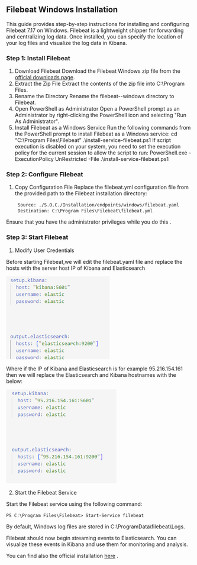 ## Filebeat Windows Installation

This guide provides step-by-step instructions for installing and configuring Filebeat 7.17 on Windows. Filebeat is a lightweight shipper for forwarding and centralizing log data. Once installed, you can specify the location of your log files and visualize the log data in Kibana.

### Step 1: Install Filebeat
    
1. Download Filebeat
Download the Filebeat Windows zip file from the [official downloads page](https://www.elastic.co/downloads/beats/filebeat).
2. Extract the Zip File
Extract the contents of the zip file into C:\Program Files.
3. Rename the Directory
Rename the filebeat-<version>-windows directory to Filebeat.
4. Open PowerShell as Administrator
Open a PowerShell prompt as an Administrator by right-clicking the PowerShell icon and selecting "Run As Administrator".
5. Install Filebeat as a Windows Service
Run the following commands from the PowerShell prompt to install Filebeat as a Windows service:
cd “C:\Program Files\Filebeat”
 .\install-service-filebeat.ps1
If script execution is disabled on your system, you need to set the execution policy for the current session to allow the script to run:
PowerShell.exe -ExecutionPolicy UnRestricted -File .\install-service-filebeat.ps1


### Step 2: Configure Filebeat

1. Copy Configuration File
Replace the filebeat.yml configuration file from the provided path to the Filebeat installation directory:

        Source: ./S.O.C./Installation/endpoints/windows/filebeat.yaml
        Destination: C:\Program Files\Filebeat\filebeat.yml

Ensure that you have the administrator privileges while you do this .

### Step 3: Start Filebeat
    
1. Modify User Credentials

Before starting Filebeat,we will edit the filebeat.yaml file  and replace the hosts with the server host IP of Kibana and Elasticsearch


![filebeat_modify.png](.hiddenIMG/filebeat_modify.png)

Where if the IP of Kibana and Elasticsearch is  for example 95.216.154.161 then we will replace the Elasticsearch and Kibana hostnames with the below:

 
![filebeat_after_modification.png](.hiddenIMG/filebeat_after_modification.png)
                                    
2. Start the Filebeat Service

Start the Filebeat service using the following command:

    PS C:\Program Files\Filebeat> Start-Service filebeat

By default, Windows log files are stored in C:\ProgramData\filebeat\Logs.

Filebeat should now begin streaming events to Elasticsearch. You can visualize these events in Kibana and use them for monitoring and analysis. 

You can find also the official installation [here](https://www.elastic.co/guide/en/beats/filebeat/7.17/filebeat-installation-configuration.html#set-connection) .
